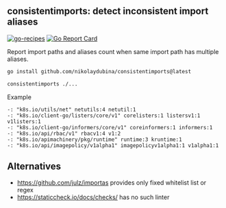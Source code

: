 ## consistentimports: detect inconsistent import aliases

[![go-recipes](https://raw.githubusercontent.com/nikolaydubina/go-recipes/main/badge.svg?raw=true)](https://github.com/nikolaydubina/go-recipes)
[![Go Report Card](https://goreportcard.com/badge/github.com/nikolaydubina/consistentimports)](https://goreportcard.com/report/github.com/nikolaydubina/consistentimports)

Report import paths and aliases count when same import path has multiple aliases. 

```bash
go install github.com/nikolaydubina/consistentimports@latest
```

```bash
consistentimports ./...
```

Example
```
-: "k8s.io/utils/net" netutils:4 netutil:1
-: "k8s.io/client-go/listers/core/v1" corelisters:1 listersv1:1 v1listers:1
-: "k8s.io/client-go/informers/core/v1" coreinformers:1 informers:1
-: "k8s.io/api/rbac/v1" rbacv1:4 v1:2
-: "k8s.io/apimachinery/pkg/runtime" runtime:3 kruntime:1
-: "k8s.io/api/imagepolicy/v1alpha1" imagepolicyv1alpha1:1 v1alpha1:1
```

## Alternatives

* https://github.com/julz/importas provides only fixed whitelist list or regex 
* https://staticcheck.io/docs/checks/ has no such linter
